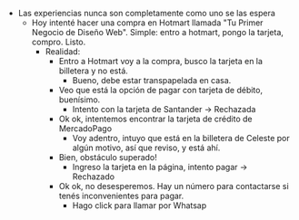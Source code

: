 - Las experiencias nunca son completamente como uno se las espera
	- Hoy intenté hacer una compra en Hotmart llamada "Tu Primer Negocio de Diseño Web". Simple: entro a hotmart, pongo la tarjeta, compro. Listo.
		- Realidad:
			- Entro a Hotmart voy a la compra, busco la tarjeta en la billetera y no está.
				- Bueno, debe estar transpapelada en casa.
			- Veo que está la opción de pagar con tarjeta de débito, buenísimo.
				- Intento con la tarjeta de Santander -> Rechazada
			- Ok ok, intentemos encontrar la tarjeta de crédito de MercadoPago
				- Voy adentro, intuyo que está en la billetera de Celeste por algún motivo, así que reviso, y está ahí.
			- Bien, obstáculo superado!
				- Ingreso la tarjeta en la página, intento pagar -> Rechazado
			- Ok ok, no desesperemos. Hay un número para contactarse si tenés inconvenientes para pagar.
				- Hago click para llamar por Whatsap